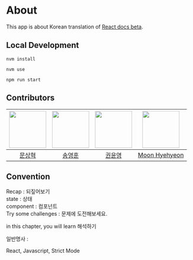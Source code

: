 # About

This app is about Korean translation of [React docs beta](https://beta.reactjs.org/).

## Local Development

```shell
nvm install

nvm use

npm run start
```

## Contributors

| <img src="https://avatars.githubusercontent.com/u/53335940?v=4" width="100px"> | <img src="https://avatars.githubusercontent.com/u/15559593?v=4" width="100px">|  <img src="https://avatars.githubusercontent.com/u/52595663?v=4" width="100px"> | <img src="https://avatars.githubusercontent.com/u/55529617?v=4" width="100px"> |
| :---------: | :------------: | :------------: | :---------: |
[문상혁](https://github.com/imnotmoon) | [송영훈](https://github.com/Songycs) | [권윤영](https://github.com/ChipmunkForLove) |[Moon Hyehyeon](https://github.com/hyehyeonmoon) |

## Convention

Recap : 되짚어보기  
state : 상태  
component : 컴포넌트  
Try some challenges : 문제에 도전해보세요.  

in this chapter, you will learn 해석하기

일반명사 :

React, Javascript, Strict Mode
